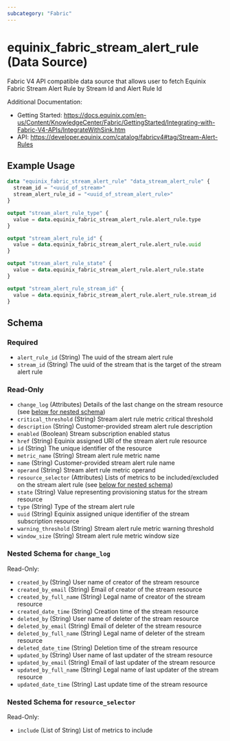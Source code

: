 ```yaml
---
subcategory: "Fabric"
---
```


# equinix_fabric_stream_alert_rule (Data Source)

Fabric V4 API compatible data source that allows user to fetch Equinix Fabric Stream Alert Rule by Stream Id and Alert Rule Id

Additional Documentation:
* Getting Started: https://docs.equinix.com/en-us/Content/KnowledgeCenter/Fabric/GettingStarted/Integrating-with-Fabric-V4-APIs/IntegrateWithSink.htm
* API: https://developer.equinix.com/catalog/fabricv4#tag/Stream-Alert-Rules

## Example Usage

```terraform
data "equinix_fabric_stream_alert_rule" "data_stream_alert_rule" {
  stream_id = "<uuid_of_stream>"
  stream_alert_rule_id = "<uuid_of_stream_alert_rule>"
}

output "stream_alert_rule_type" {
  value = data.equinix_fabric_stream_alert_rule.alert_rule.type
}

output "stream_alert_rule_id" {
  value = data.equinix_fabric_stream_alert_rule.alert_rule.uuid
}

output "stream_alert_rule_state" {
  value = data.equinix_fabric_stream_alert_rule.alert_rule.state
}

output "stream_alert_rule_stream_id" {
  value = data.equinix_fabric_stream_alert_rule.alert_rule.stream_id
}
```

<!-- schema generated by tfplugindocs -->
## Schema

### Required

- `alert_rule_id` (String) The uuid of the stream alert rule
- `stream_id` (String) The uuid of the stream that is the target of the stream alert rule

### Read-Only

- `change_log` (Attributes) Details of the last change on the stream resource (see [below for nested schema](#nestedatt--change_log))
- `critical_threshold` (String) Stream alert rule metric critical threshold
- `description` (String) Customer-provided stream alert rule description
- `enabled` (Boolean) Stream subscription enabled status
- `href` (String) Equinix assigned URI of the stream alert rule resource
- `id` (String) The unique identifier of the resource
- `metric_name` (String) Stream alert rule metric name
- `name` (String) Customer-provided stream alert rule name
- `operand` (String) Stream alert rule metric operand
- `resource_selector` (Attributes) Lists of metrics to be included/excluded on the stream alert rule (see [below for nested schema](#nestedatt--resource_selector))
- `state` (String) Value representing provisioning status for the stream resource
- `type` (String) Type of the stream alert rule
- `uuid` (String) Equinix assigned unique identifier of the stream subscription resource
- `warning_threshold` (String) Stream alert rule metric warning threshold
- `window_size` (String) Stream alert rule metric window size

<a id="nestedatt--change_log"></a>
### Nested Schema for `change_log`

Read-Only:

- `created_by` (String) User name of creator of the stream resource
- `created_by_email` (String) Email of creator of the stream resource
- `created_by_full_name` (String) Legal name of creator of the stream resource
- `created_date_time` (String) Creation time of the stream resource
- `deleted_by` (String) User name of deleter of the stream resource
- `deleted_by_email` (String) Email of deleter of the stream resource
- `deleted_by_full_name` (String) Legal name of deleter of the stream resource
- `deleted_date_time` (String) Deletion time of the stream resource
- `updated_by` (String) User name of last updater of the stream resource
- `updated_by_email` (String) Email of last updater of the stream resource
- `updated_by_full_name` (String) Legal name of last updater of the stream resource
- `updated_date_time` (String) Last update time of the stream resource


<a id="nestedatt--resource_selector"></a>
### Nested Schema for `resource_selector`

Read-Only:

- `include` (List of String) List of metrics to include
